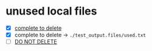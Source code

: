 # unused local files
- [x] [complete to delete](./test_output.files/unused.txt)
- [x] complete to delete -> `./test_output.files/used.txt` 
- [ ] [DO NOT DELETE](./test_output.files/used.txt)
